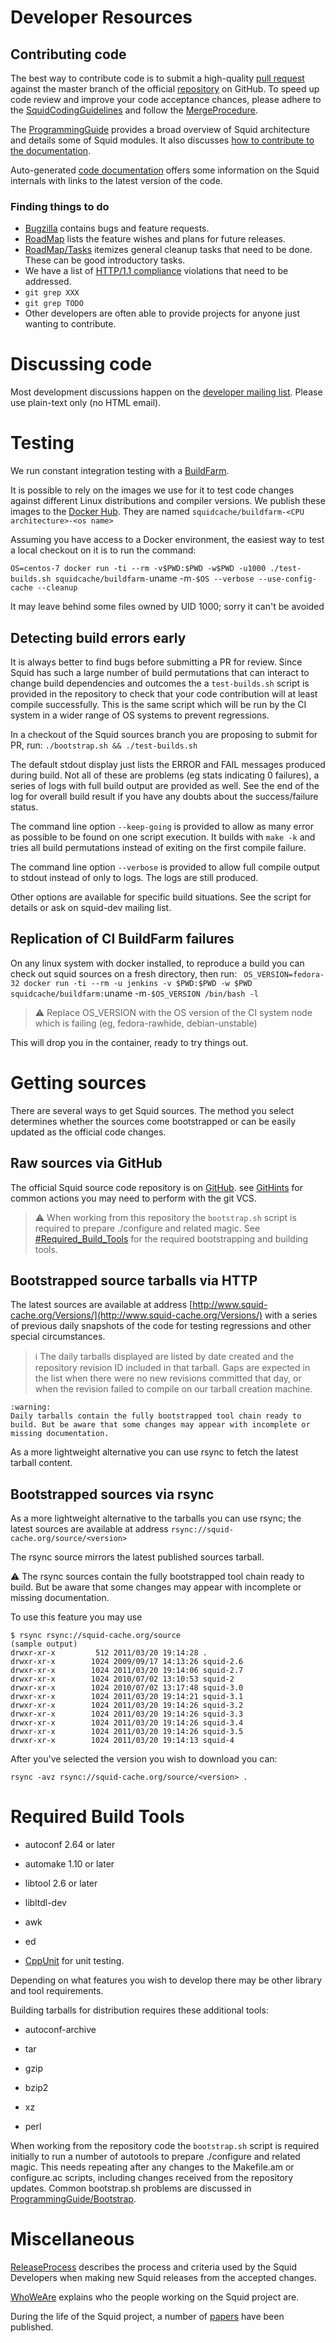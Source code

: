 # Developer Resources

## Contributing code

The best way to contribute code is to submit a high-quality
[pull request](https://github.com/squid-cache/squid/pulls) against the master
branch of the official
[repository](https://github.com/squid-cache/squid) on GitHub. To speed
up code review and improve your code acceptance chances, please adhere
to the [SquidCodingGuidelines](/DeveloperResources/SquidCodingGuidelines)
and follow the [MergeProcedure](/MergeProcedure).

The [ProgrammingGuide](/ProgrammingGuide)
provides a broad overview of Squid architecture and details some of
Squid modules. It also discusses
[how to contribute to the documentation](/ProgrammingGuide/ManualDocumentation).

Auto-generated [code documentation](http://www.squid-cache.org/Doc/code/)
offers some information on the Squid internals with links to the latest
version of the code.

### Finding things to do
- [Bugzilla](http://bugs.squid-cache.org/) contains bugs and feature
  requests.
- [RoadMap](/RoadMap)
  lists the feature wishes and plans for future releases.
- [RoadMap/Tasks](/RoadMap/Tasks)
  itemizes general cleanup tasks that need to be done. These can be
  good introductory tasks.
- We have a list of [HTTP/1.1 compliance](/Features/HTTP11) violations
  that need to be addressed.
- `git grep XXX`
- `git grep TODO`
- Other developers are often able to provide projects for anyone just
  wanting to contribute.

# Discussing code

Most development discussions happen on the
[developer mailing list](http://www.squid-cache.org/Support/mailing-lists.html#squid-dev).
Please use plain-text only (no HTML email).

# Testing

We run constant integration testing with a [BuildFarm](/BuildFarm).

It is possible to rely on the images we use for it to test code changes
against different Linux distributions and compiler versions. We publish
these images to the
[Docker Hub](https://hub.docker.com/orgs/squidcache/repositories). They are
named `squidcache/buildfarm-<CPU architecture>-<os name>`

Assuming you have access to a Docker environment, the easiest way to
test a local checkout on it is to run the command:

`OS=centos-7 docker run -ti --rm -v$PWD:$PWD -w$PWD -u1000
./test-builds.sh squidcache/buildfarm-`uname -m`-$OS --verbose
--use-config-cache --cleanup`

It may leave behind some files owned by UID 1000; sorry it can't be
avoided

## Detecting build errors early

It is always better to find bugs before submitting a PR for review.
Since Squid has such a large number of build permutations that can
interact to change build dependencies and outcomes the a
`test-builds.sh` script is provided in the repository to check that
your code contribution will at least compile successfully. This is the
same script which will be run by the CI system in a wider range of OS
systems to prevent regressions.

In a checkout of the Squid sources branch you are proposing to submit
for PR, run: `./bootstrap.sh && ./test-builds.sh`

The default stdout display just lists the ERROR and FAIL messages
produced during build. Not all of these are problems (eg stats
indicating 0 failures), a series of logs with full build output are
provided as well. See the end of the log for overall build result if you
have any doubts about the success/failure status.

The command line option `--keep-going` is provided to allow as many
error as possible to be found on one script execution. It builds with
`make -k` and tries all build permutations instead of exiting on the
first compile failure.

The command line option `--verbose` is provided to allow full compile
output to stdout instead of only to logs. The logs are still produced.

Other options are available for specific build situations. See the
script for details or ask on squid-dev mailing list.

## Replication of CI BuildFarm failures

On any linux system with docker installed, to reproduce a build you can
check out squid sources on a fresh directory, then run:
` OS_VERSION=fedora-32 docker run -ti --rm -u jenkins -v $PWD:$PWD -w
$PWD squidcache/buildfarm:`uname -m`-$OS_VERSION /bin/bash -l`
> :warning:
  Replace OS_VERSION with the OS version of the CI system node which
  is failing (eg, fedora-rawhide, debian-unstable)

This will drop you in the container, ready to try things out.

# Getting sources

There are several ways to get Squid sources. The method you select
determines whether the sources come bootstrapped or can be easily
updated as the official code changes.

## Raw sources via GitHub

The official Squid source code repository is on
[GitHub](https://github.com/squid-cache/squid). see
[GitHints](/DeveloperResources/GitHints)
for common actions you may need to perform with the git VCS.
> :warning:
  When working from this repository the `bootstrap.sh` script is
  required to prepare ./configure and related magic. See
  [\#Required_Build_Tools](#Required_Build_Tools) for the required
  bootstrapping and building tools.

## Bootstrapped source tarballs via HTTP

The latest sources are available at address
[http://www.squid-cache.org/Versions/](http://www.squid-cache.org/Versions/) with a series of previous daily
snapshots of the code for testing regressions and other special
circumstances.

> :information_source:
    The daily tarballs displayed are listed by date created and the
    repository revision ID included in that tarball. Gaps are expected
    in the list when there were no new revisions committed that day, or
    when the revision failed to compile on our tarball creation machine.

    :warning:
    Daily tarballs contain the fully bootstrapped tool chain ready to
    build. But be aware that some changes may appear with incomplete or
    missing documentation.

As a more lightweight alternative you can use rsync to fetch the latest
tarball content.

## Bootstrapped sources via rsync

As a more lightweight alternative to the tarballs you can use rsync; the
latest sources are available at address
`rsync://squid-cache.org/source/<version>`

The rsync source mirrors the latest published sources tarball.

:warning: The
rsync sources contain the fully bootstrapped tool chain ready to build.
But be aware that some changes may appear with incomplete or missing
documentation.

To use this feature you may use

    $ rsync rsync://squid-cache.org/source
    (sample output)
    drwxr-xr-x         512 2011/03/20 19:14:28 .
    drwxr-xr-x        1024 2009/09/17 14:13:26 squid-2.6
    drwxr-xr-x        1024 2011/03/20 19:14:06 squid-2.7
    drwxr-xr-x        1024 2010/07/02 13:10:53 squid-2
    drwxr-xr-x        1024 2010/07/02 13:17:48 squid-3.0
    drwxr-xr-x        1024 2011/03/20 19:14:21 squid-3.1
    drwxr-xr-x        1024 2011/03/20 19:14:26 squid-3.2
    drwxr-xr-x        1024 2011/03/20 19:14:26 squid-3.3
    drwxr-xr-x        1024 2011/03/20 19:14:26 squid-3.4
    drwxr-xr-x        1024 2011/03/20 19:14:26 squid-3.5
    drwxr-xr-x        1024 2011/03/20 19:14:13 squid-4

After you've selected the version you wish to download you can:

    rsync -avz rsync://squid-cache.org/source/<version> .

# Required Build Tools

  - autoconf 2.64 or later

  - automake 1.10 or later

  - libtool 2.6 or later

  - libltdl-dev

  - awk

  - ed

  - [CppUnit](http://cppunit.sourceforge.net/cppunit-wiki) for unit
    testing.

Depending on what features you wish to develop there may be other
library and tool requirements.

Building tarballs for distribution requires these additional tools:

  - autoconf-archive

  - tar

  - gzip

  - bzip2

  - xz

  - perl

When working from the repository code the `bootstrap.sh` script is
required initially to run a number of autotools to prepare ./configure
and related magic. This needs repeating after any changes to the
Makefile.am or configure.ac scripts, including changes received from the
repository updates. Common bootstrap.sh problems are discussed in
[ProgrammingGuide/Bootstrap](/ProgrammingGuide/Bootstrap).

# Miscellaneous

[ReleaseProcess](ReleaseProcess)
describes the process and criteria used by the Squid Developers when
making new Squid releases from the accepted changes.

[WhoWeAre](/WhoWeAre)
explains who the people working on the Squid project are.

During the life of the Squid project, a number of
[papers](http://www.squid-cache.org/Devel/papers/) have been published.

